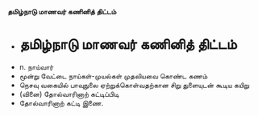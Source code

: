 **தமிழ்நாடு மாணவர் கணினித் திட்டம்**
- # தமிழ்நாடு மாணவர் கணினித் திட்டம்
- n. நாய்வார்
- மூன்று வேட்டை நாய்கள்-முயல்கள் முதலியவை கொண்ட கணம்
- நெசவு வகையில் பாவுநுலை ஏற்றுக்கொள்வதற்கான சிறு துளையுடன்   கூடிய கயிறு
- (வினை) தோல்வாரினாற் கட்டிப்பிடி
- தோல்வாரினாற் கட்டி இணை.

